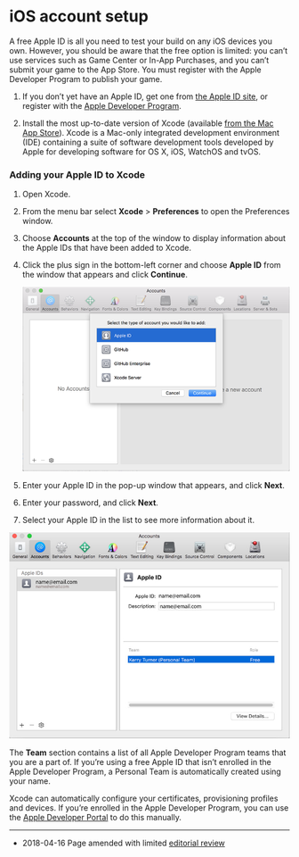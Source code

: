 # iOS account setup

A free Apple ID is all you need to test your build on any iOS devices you own. However, you should be aware that the free option is limited: you can’t use services such as Game Center or In-App Purchases, and you can’t submit your game to the App Store. You must register with the Apple Developer Program to publish your game.

1. If you don’t yet have an Apple ID, get one from [the Apple ID site](http://appleid.apple.com/), or register with the [Apple Developer Program](https://developer.apple.com/).

2. Install the most up-to-date version of Xcode (available [from the Mac App Store](https://itunes.apple.com/gb/app/xcode/id497799835?mt=12)). Xcode is a Mac-only integrated development environment (IDE) containing a suite of software development tools developed by Apple for developing software for OS X, iOS, WatchOS and tvOS.

### Adding your Apple ID to Xcode

1. Open Xcode.

2. From the menu bar select __Xcode__ > __Preferences__ to open the Preferences window.

3. Choose __Accounts__ at the top of the window to display information about the Apple IDs that have been added to Xcode.

4. Click the plus sign in the bottom-left corner and choose __Apple ID__ from the window that appears and click __Continue__.

   ![](../uploads/Main/iOSaccountsetup-AddID.png)

5. Enter your Apple ID in the pop-up window that appears, and click __Next__.

6. Enter your password, and click __Next__.

7. Select your Apple ID in the list to see more information about it.

![](../uploads/Main/iOSaccountsetup-IDList.jpg)


The __Team__ section contains a list of all Apple Developer Program teams that you are a part of. If you’re using a free Apple ID that isn’t enrolled in the Apple Developer Program, a Personal Team is automatically created using your name.

Xcode can automatically configure your certificates, provisioning profiles and devices. If you’re enrolled in the Apple Developer Program, you can use the [Apple Developer Portal](http://developer.apple.com/) to do this manually.

---

* <span class="page-edit">2018-04-16 Page amended with limited [editorial review](DocumentationEditorialReview.html)
</span>
